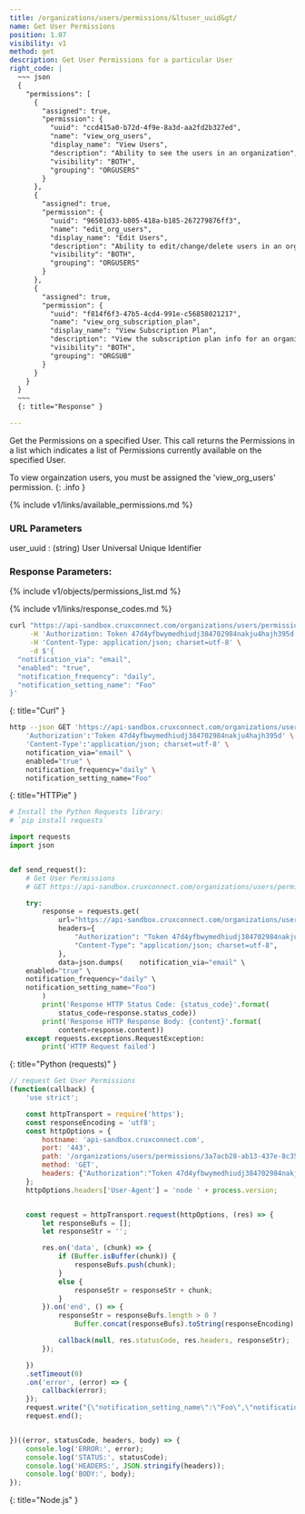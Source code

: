 ```yaml
---
title: /organizations/users/permissions/&ltuser_uuid&gt/
name: Get User Permissions
position: 1.07
visibility: v1
method: get
description: Get User Permissions for a particular User
right_code: |
  ~~~ json
  {
    "permissions": [
      {
        "assigned": true,
        "permission": {
          "uuid": "ccd415a0-b72d-4f9e-8a3d-aa2fd2b327ed",
          "name": "view_org_users",
          "display_name": "View Users",
          "description": "Ability to see the users in an organization",
          "visibility": "BOTH",
          "grouping": "ORGUSERS"
        }
      },
      {
        "assigned": true,
        "permission": {
          "uuid": "96501d33-b805-418a-b185-267279876ff3",
          "name": "edit_org_users",
          "display_name": "Edit Users",
          "description": "Ability to edit/change/delete users in an organization",
          "visibility": "BOTH",
          "grouping": "ORGUSERS"
        }
      },
      {
        "assigned": true,
        "permission": {
          "uuid": "f814f6f3-47b5-4cd4-991e-c56858021217",
          "name": "view_org_subscription_plan",
          "display_name": "View Subscription Plan",
          "description": "View the subscription plan info for an organization",
          "visibility": "BOTH",
          "grouping": "ORGSUB"
        }
      }
    }
  }
  ~~~
  {: title="Response" }

---
```

Get the Permissions on a specified User. This call returns the Permissions in a list which indicates a list of Permissions currently available on the specified User.

To view orgainzation users, you must be assigned the 'view_org_users' permission.
{: .info }

{% include v1/links/available_permissions.md %}

### URL Parameters

user_uuid
: (string) User Universal Unique Identifier

### Response Parameters:

{% include v1/objects/permissions_list.md %}

{% include v1/links/response_codes.md %}

~~~ bash
curl "https://api-sandbox.cruxconnect.com/organizations/users/permissions/3a7acb28-ab13-437e-8c35-46cf4f0bea49/" \
     -H 'Authorization: Token 47d4yfbwymedhiudj384702984nakju4hajh395d' \
     -H 'Content-Type: application/json; charset=utf-8' \
     -d $'{
  "notification_via": "email",
  "enabled": "true",
  "notification_frequency": "daily",
  "notification_setting_name": "Foo"
}'

~~~
{: title="Curl" }

~~~ bash
http --json GET 'https://api-sandbox.cruxconnect.com/organizations/users/permissions/3a7acb28-ab13-437e-8c35-46cf4f0bea49/' \
    'Authorization':'Token 47d4yfbwymedhiudj384702984nakju4hajh395d' \
    'Content-Type':'application/json; charset=utf-8' \
    notification_via="email" \
    enabled="true" \
    notification_frequency="daily" \
    notification_setting_name="Foo"

~~~
{: title="HTTPie" }

~~~ python
# Install the Python Requests library:
# `pip install requests`

import requests
import json


def send_request():
    # Get User Permissions
    # GET https://api-sandbox.cruxconnect.com/organizations/users/permissions/3a7acb28-ab13-437e-8c35-46cf4f0bea49/

    try:
        response = requests.get(
            url="https://api-sandbox.cruxconnect.com/organizations/users/permissions/3a7acb28-ab13-437e-8c35-46cf4f0bea49/",
            headers={
                "Authorization": "Token 47d4yfbwymedhiudj384702984nakju4hajh395d",
                "Content-Type": "application/json; charset=utf-8",
            },
            data=json.dumps(    notification_via="email" \
    enabled="true" \
    notification_frequency="daily" \
    notification_setting_name="Foo")
        )
        print('Response HTTP Status Code: {status_code}'.format(
            status_code=response.status_code))
        print('Response HTTP Response Body: {content}'.format(
            content=response.content))
    except requests.exceptions.RequestException:
        print('HTTP Request failed')

~~~
{: title="Python (requests)" }

~~~ javascript
// request Get User Permissions
(function(callback) {
    'use strict';

    const httpTransport = require('https');
    const responseEncoding = 'utf8';
    const httpOptions = {
        hostname: 'api-sandbox.cruxconnect.com',
        port: '443',
        path: '/organizations/users/permissions/3a7acb28-ab13-437e-8c35-46cf4f0bea49/',
        method: 'GET',
        headers: {"Authorization":"Token 47d4yfbwymedhiudj384702984nakju4hajh395d","Content-Type":"application/json; charset=utf-8"}
    };
    httpOptions.headers['User-Agent'] = 'node ' + process.version;


    const request = httpTransport.request(httpOptions, (res) => {
        let responseBufs = [];
        let responseStr = '';

        res.on('data', (chunk) => {
            if (Buffer.isBuffer(chunk)) {
                responseBufs.push(chunk);
            }
            else {
                responseStr = responseStr + chunk;
            }
        }).on('end', () => {
            responseStr = responseBufs.length > 0 ?
                Buffer.concat(responseBufs).toString(responseEncoding) : responseStr;

            callback(null, res.statusCode, res.headers, responseStr);
        });

    })
    .setTimeout(0)
    .on('error', (error) => {
        callback(error);
    });
    request.write("{\"notification_setting_name\":\"Foo\",\"notification_via\":\"email\",\"enabled\":\"true\",\"notification_frequency\":\"daily\"}")
    request.end();


})((error, statusCode, headers, body) => {
    console.log('ERROR:', error);
    console.log('STATUS:', statusCode);
    console.log('HEADERS:', JSON.stringify(headers));
    console.log('BODY:', body);
});

~~~
{: title="Node.js" }
